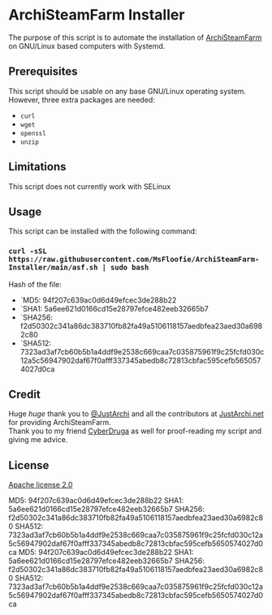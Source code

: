 # ArchiSteamFarm Installer
The purpose of this script is to automate the installation of [ArchiSteamFarm](https://github.com/JustArchiNET/ArchiSteamFarm) on GNU/Linux based computers with Systemd.

## Prerequisites
This script should be usable on any base GNU/Linux operating system. However, three extra packages are needed:
 - `curl`
 - `wget`
 - `openssl`
 - `unzip`

## Limitations
This script does not currently work with SELinux

## Usage
This script can be installed with the following command:

### `curl -sSL https://raw.githubusercontent.com/MsFloofie/ArchiSteamFarm-Installer/main/asf.sh | sudo bash`
Hash of the file:
- `MD5: 94f207c639ac0d6d49efcec3de288b22
- `SHA1: 5a6ee621d0166cd15e28797efce482eeb32665b7
- `SHA256: f2d50302c341a86dc383710fb82fa49a5106118157aedbfea23aed30a6982c80
- `SHA512: 7323ad3af7cb60b5b1a4ddf9e2538c669caa7c035875961f9c25fcfd030c12a5c56947902daf67f0afff337345abedb8c72813cbfac595cefb5650574027d0ca

## Credit
Huge *huge* thank you to [@JustArchi](https://github.com/JustArchi) and all the contributors at [JustArchi.net](https://github.com/JustArchiNET) for providing ArchiSteamFarm.  
Thank you to my friend [CyberDruga](https://github.com/kabessao/) as well for proof-reading my script and giving me advice.

## License
[Apache license 2.0](https://apache.org/licenses/LICENSE-2.0)

MD5: 94f207c639ac0d6d49efcec3de288b22
SHA1: 5a6ee621d0166cd15e28797efce482eeb32665b7
SHA256: f2d50302c341a86dc383710fb82fa49a5106118157aedbfea23aed30a6982c80
SHA512: 7323ad3af7cb60b5b1a4ddf9e2538c669caa7c035875961f9c25fcfd030c12a5c56947902daf67f0afff337345abedb8c72813cbfac595cefb5650574027d0ca
MD5: 94f207c639ac0d6d49efcec3de288b22
SHA1: 5a6ee621d0166cd15e28797efce482eeb32665b7
SHA256: f2d50302c341a86dc383710fb82fa49a5106118157aedbfea23aed30a6982c80
SHA512: 7323ad3af7cb60b5b1a4ddf9e2538c669caa7c035875961f9c25fcfd030c12a5c56947902daf67f0afff337345abedb8c72813cbfac595cefb5650574027d0ca
